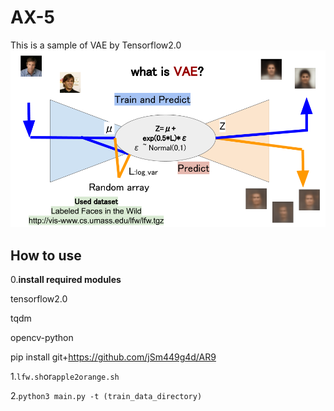 # AX-5
This is a sample of VAE by Tensorflow2.0
![VAE](https://github.com/jSm449g4d/AX-5/blob/master/assets/VAE.png)

## How to use
0.**install required modules**

tensorflow2.0

tqdm

opencv-python

pip install git+https://github.com/jSm449g4d/AR9


1.`lfw.sh`or`apple2orange.sh`

2.`python3 main.py -t (train_data_directory)` 
